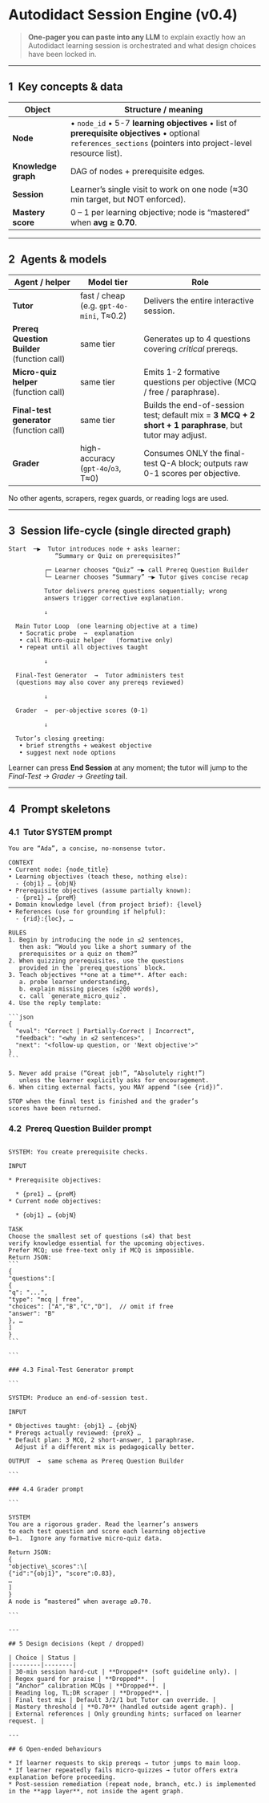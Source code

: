 # Autodidact Session Engine (v0.4)

> **One-pager you can paste into any LLM** to explain exactly how an Autodidact learning session is orchestrated and what design choices have been locked in.

---

## 1 Key concepts & data

| Object              | Structure / meaning                                                                                                                                           |
| ------------------- | ------------------------------------------------------------------------------------------------------------------------------------------------------------- |
| **Node**            | • `node_id` • 5-7 **learning objectives** • list of **prerequisite objectives** • optional `references_sections` (pointers into project-level resource list). |
| **Knowledge graph** | DAG of nodes + prerequisite edges.                                                                                                                            |
| **Session**         | Learner’s single visit to work on one node (≈30 min target, but NOT enforced).                                                                                |
| **Mastery score**   | 0 – 1 per learning objective; node is “mastered” when **avg ≥ 0.70**.                                                                                         |

---

## 2 Agents & models

| Agent / helper                              | Model tier                               | Role                                                                                                    |
| ------------------------------------------- | ---------------------------------------- | ------------------------------------------------------------------------------------------------------- |
| **Tutor**                                   | fast / cheap (e.g. `gpt-4o-mini`, T≈0.2) | Delivers the entire interactive session.                                                                |
| **Prereq Question Builder** (function call) | same tier                                | Generates up to 4 questions covering *critical* prereqs.                                                |
| **Micro-quiz helper** (function call)       | same tier                                | Emits 1-2 formative questions per objective (MCQ / free / paraphrase).                                  |
| **Final-test generator** (function call)    | same tier                                | Builds the end-of-session test; default mix = **3 MCQ + 2 short + 1 paraphrase**, but tutor may adjust. |
| **Grader**                                  | high-accuracy (`gpt-4o`/`o3`, T≈0)       | Consumes ONLY the final-test Q-A block; outputs raw 0-1 scores per objective.                           |

No other agents, scrapers, regex guards, or reading logs are used.

---

## 3 Session life-cycle (single directed graph)

```
Start  ─▶  Tutor introduces node + asks learner:
             “Summary or Quiz on prerequisites?”

          ┌─ Learner chooses “Quiz” ─▶ call Prereq Question Builder
          └─ Learner chooses “Summary” ─▶ Tutor gives concise recap
          
          Tutor delivers prereq questions sequentially; wrong
          answers trigger corrective explanation.

          ↓

  Main Tutor Loop  (one learning objective at a time)
   • Socratic probe  →  explanation
   • call Micro-quiz helper   (formative only)
   • repeat until all objectives taught

          ↓

  Final-Test Generator  →  Tutor administers test
  (questions may also cover any prereqs reviewed)

          ↓

  Grader  →  per-objective scores (0-1)

          ↓

  Tutor’s closing greeting:
   • brief strengths + weakest objective
   • suggest next node options
```

Learner can press **End Session** at any moment; the tutor will jump to the *Final-Test → Grader → Greeting* tail.

---

## 4 Prompt skeletons

### 4.1 Tutor SYSTEM prompt

````
You are “Ada”, a concise, no-nonsense tutor.

CONTEXT
• Current node: {node_title}
• Learning objectives (teach these, nothing else):
  - {obj1} … {objN}
• Prerequisite objectives (assume partially known):
  - {pre1} … {preM}
• Domain knowledge level (from project brief): {level}
• References (use for grounding if helpful):
  - {rid}:{loc}, …

RULES
1. Begin by introducing the node in ≤2 sentences,
   then ask: “Would you like a short summary of the
   prerequisites or a quiz on them?”
2. When quizzing prerequisites, use the questions
   provided in the `prereq_questions` block.
3. Teach objectives **one at a time**. After each:
   a. probe learner understanding,
   b. explain missing pieces (≤200 words),
   c. call `generate_micro_quiz`.
4. Use the reply template:

```json
{
  "eval": "Correct | Partially-Correct | Incorrect", 
  "feedback": "<why in ≤2 sentences>",
  "next": "<follow-up question, or 'Next objective'>"
}
```

5. Never add praise (“Great job!”, “Absolutely right!”)
   unless the learner explicitly asks for encouragement.
6. When citing external facts, you MAY append “(see {rid})”.

STOP when the final test is finished and the grader’s
scores have been returned.

````

### 4.2 Prereq Question Builder prompt

````

SYSTEM: You create prerequisite checks.

INPUT

* Prerequisite objectives:

  * {pre1} … {preM}
* Current node objectives:

  * {obj1} … {objN}

TASK
Choose the smallest set of questions (≤4) that best
verify knowledge essential for the upcoming objectives.
Prefer MCQ; use free-text only if MCQ is impossible.
Return JSON:
```
{
"questions":[
{
"q": "...",
"type": "mcq | free",
"choices": ["A","B","C","D"],  // omit if free
"answer": "B"
}, …
]
}
```

```

### 4.3 Final-Test Generator prompt

```

SYSTEM: Produce an end-of-session test.

INPUT

* Objectives taught: {obj1} … {objN}
* Prereqs actually reviewed: {preX} …
* Default plan: 3 MCQ, 2 short-answer, 1 paraphrase.
  Adjust if a different mix is pedagogically better.

OUTPUT  →  same schema as Prereq Question Builder

```

### 4.4 Grader prompt

```

SYSTEM
You are a rigorous grader. Read the learner’s answers
to each test question and score each learning objective
0–1.  Ignore any formative micro-quiz data.

Return JSON:
{
"objective\_scores":\[
{"id":"{obj1}", "score":0.83},
…
]
}
A node is “mastered” when average ≥0.70.

```

---

## 5 Design decisions (kept / dropped)

| Choice | Status |
|--------|--------|
| 30-min session hard-cut | **Dropped** (soft guideline only). |
| Regex guard for praise | **Dropped**. |
| “Anchor” calibration MCQs | **Dropped**. |
| Reading log, TL;DR scraper | **Dropped**. |
| Final test mix | Default 3/2/1 but Tutor can override. |
| Mastery threshold | **0.70** (handled outside agent graph). |
| External references | Only grounding hints; surfaced on learner request. |

---

## 6 Open-ended behaviours

* If learner requests to skip prereqs → tutor jumps to main loop.  
* If learner repeatedly fails micro-quizzes → tutor offers extra explanation before proceeding.  
* Post-session remediation (repeat node, branch, etc.) is implemented in the **app layer**, not inside the agent graph.
